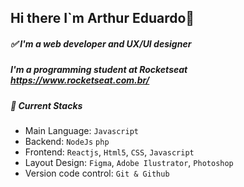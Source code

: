 ## Hi there I`m Arthur Eduardo👋

##### :white_check_mark: I'm a web developer and UX/UI designer
##### I'm a programming student at Rocketseat https://www.rocketseat.com.br/
##### :rocket: Current Stacks 
- Main Language: `Javascript`
- Backend: `NodeJs` `php`
- Frontend: `Reactjs`, `Html5`, `CSS`, `Javascript`  
- Layout Design: `Figma`, `Adobe Ilustrator`, `Photoshop`
- Version code control: `Git & Github`
